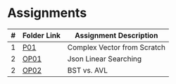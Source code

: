 # Assignments

|   #   | Folder Link | Assignment Description |
| :---: | ----------- | ---------------------- |
|1|[P01](./P01/)|Complex Vector from Scratch|
|2|[OP01](./OP01/)|Json Linear Searching|
|2|[OP02](./OP02/)|BST vs. AVL|
